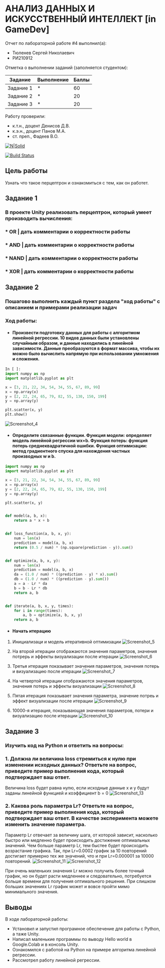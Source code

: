 # АНАЛИЗ ДАННЫХ И ИСКУССТВЕННЫЙ ИНТЕЛЛЕКТ [in GameDev]
Отчет по лабораторной работе #4 выполнил(а):
- Тюленев Сергей Николаевич
- РИ210912

Отметка о выполнении заданий (заполняется студентом):

| Задание | Выполнение | Баллы |
| ------ | ------ | ------ |
| Задание 1 | * | 60 |
| Задание 2 | * | 20 |
| Задание 3 | * | 20 |


Работу проверили:
- к.т.н., доцент Денисов Д.В.
- к.э.н., доцент Панов М.А.
- ст. преп., Фадеев В.О.

[![N|Solid](https://cldup.com/dTxpPi9lDf.thumb.png)](https://nodesource.com/products/nsolid)

[![Build Status](https://travis-ci.org/joemccann/dillinger.svg?branch=master)](https://travis-ci.org/joemccann/dillinger)

## Цель работы
Узнать что такое перцептрон и ознакомиться с тем, как он работет.

## Задание 1
### В проекте Unity реализовать перцептрон, который умеет производить вычисления:
### * OR | дать комментарии о корректности работы
### * AND | дать комментарии о корректности работы
### * NAND | дать комментарии о корректности работы
### * XOR | дать комментарии о корректности работы



## Задание 2
### Пошагово выполнить каждый пункт раздела "ход работы" с описанием и примерами реализации задач
### Ход работы:
* #### Произвести подготовку данных для работы с алгоритмом линейной регрессии. 10 видов данных были установлены случайным образом, и данные находились в линейной зависимости. Данные преобразуются в формат массива, чтобы их можно было вычислить напрямую при использовании умножения и сложения.

```py
In [ ]:
import numpy as np
import matplotlib.pyplot as plt

x = [3, 21, 22, 34, 54, 34, 55, 67, 89, 99]
x = np.array(x)
y = [2, 22, 24, 65, 79, 82, 55, 130, 150, 199]
y = np.array(y)

plt.scatter(x, y)
plt.show()

```
![Screenshot_4](https://user-images.githubusercontent.com/100992984/191831208-37e7a64c-2165-4f77-8e7e-265043770c9f.png)


* #### Определите связанные функции. Функция модели: определяет модель линейной регрессии wx+b. Функция потерь: функция потерь среднеквадратичной ошибки. Функция оптимизации: метод градиентного спуска для нахождения частных производных w и b.

```py
import numpy as np
import matplotlib.pyplot as plt

x = [3, 21, 22, 34, 54, 34, 55, 67, 89, 99]
x = np.array(x)
y = [2, 22, 24, 65, 79, 82, 55, 130, 150, 199]
y = np.array(y)

plt.scatter(x, y)


def model(a, b, x):
    return a * x + b


def loss_function(a, b, x, y):
    num = len(x)
    prediction = model(a, b, x)
    return (0.5 / num) * (np.square(prediction - y)).sum()


def optimize(a, b, x, y):
    num = len(x)
    prediction = model(a, b, x)
    da = (1.0 / num) * ((prediction - y) * x).sum()
    db = (1.0 / num) * ((prediction - y).sum())
    a = a - Lr * da
    b = b - Lr * db
    return a, b


def iterate(a, b, x, y, times):
    for i in range(times):
        a, b = optimize(a, b, x, y)
    return a, b
```
* #### Начать итерацию 
1. Инициализаци и модель итеративной оптимизации 
![Screenshot_5](https://user-images.githubusercontent.com/100992984/191805481-8576660f-dc87-4d64-942c-6025ebe22801.png)

2. На второй итерации отображаются значения параметров, значения потрерь и эффекты визуализации после итерации
![Screenshot_6](https://user-images.githubusercontent.com/100992984/191805510-be494e4e-0563-4b03-b4d9-4d42dbe5b96c.png)

3. Третья итерация показывает значения параметров, значения потерь и визуализацию после итерации
![Screenshot_7](https://user-images.githubusercontent.com/100992984/191805530-b95bfcc6-023c-4bdb-b21d-bd9fad611a92.png)

4. На четвертой итерации отображаются значения параметров, значения потерь и эффекты визуализации
![Screenshot_8](https://user-images.githubusercontent.com/100992984/191805575-6e388906-f91a-46ff-a5ba-4000510b1fdd.png)

5. Пятая итерация показывает значения параметра, значение потреь и эффект визуализации после итерации
![Screenshot_9](https://user-images.githubusercontent.com/100992984/191805610-781b7ec1-1b6e-4374-bf50-53812128a61c.png)

6. 10000-я итерация, показывающая значения параметров, потери и визуализацию после итерации
![Screenshot_10](https://user-images.githubusercontent.com/100992984/191805629-3dda2647-29d5-414e-87e2-00ecaae5dee6.png)


## Задание 3
### Изучить код на Python и ответить на вопросы:
### 1. Должна ли величина loss стремиться к нулю при изменении исходных данных? Ответьте на вопрос, приведите пример выполнения кода, который подтверждает ваш ответ.
Величина loss будет равна нулю, если исходные данные x и y будут заданы линейной функцией и коэффициент b = 0
![Screenshot_13](https://user-images.githubusercontent.com/100992984/191829750-eaeb35b6-e298-4cc4-907b-834148887ec9.png)


### 2. Какова роль параметра Lr? Ответьте на вопрос, приведите пример выполнения кода, который подтверждает ваш ответ. В качестве эксперимента можете изменить значение параметра.
Параметр Lr отвечает за величину шага, от которой зависит, насколько быстро или медленно будет происходить достижение оптимальных значений. 
Чем больше параметр Lr, тем быстее будет происходить возрастание графика.
Так, при Lr=0.0002 график за 10 повторений достигает примерно тех же значений, что и при Lr=0.000001 за 10000 повторений.
![Screenshot_11](https://user-images.githubusercontent.com/100992984/191812930-d7bdd33b-474d-4500-bea5-cbe859c0f608.png)
![Screenshot_12](https://user-images.githubusercontent.com/100992984/191812939-5be2cda7-265f-4694-96d5-1a5721b258fa.png)

При очень маленьких значения Lr можно получить более точный график, но он будет расти медленнее и следовательно, потребуется больше времени для получения оптимального решения. При слишком больших значениях Lr график может и вовсе пройти мимо минимального значения.

## Выводы

В ходе лабораторной работы:
- Установил и запустил програмное обеспечение для работы с Python, а таже Unity.
- Написал маленькие программы по выводу Hello world в Google.Colab и в консоль Unity.
- Ознакомился с работой на Python на примере алгоритма линейной регрессии.
- Рассмотрел работу линейной регрессии.
